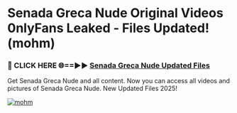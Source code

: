 # Senada Greca Nude Original Videos 0nlyFans Leaked - Files Updated! (mohm)

<h3>🔴 CLICK HERE 🌐==►► <a href="https://tinyurl.com/y5r63du9" rel="nofollow">Senada Greca Nude Updated Files</a></h3>

Get Senada Greca Nude and all content. Now you can access all videos and pictures of Senada Greca Nude. New Updated Files 2025!

[![mohm](https://i.imgur.com/UVo9nyh.gif)](https://tinyurl.com/y5r63du9)